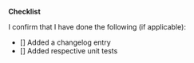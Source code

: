 **Checklist**

I confirm that I have done the following (if applicable):

- [] Added a changelog entry
- [] Added respective unit tests
